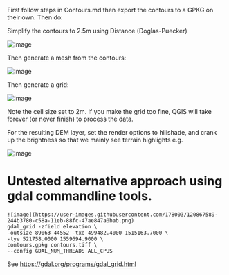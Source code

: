 


First follow steps in Contours.md then export the contours to a GPKG on their own. Then do:


Simplify the contours to 2.5m using Distance (Doglas-Puecker)

![image](https://user-images.githubusercontent.com/178003/120866157-44c5c280-c587-11eb-9498-6240727e2f56.png)

Then generate a mesh from the contours: 

![image](https://user-images.githubusercontent.com/178003/120866951-d4b83c00-c588-11eb-825f-13a3918e3adf.png)

Then generate a grid:

![image](https://user-images.githubusercontent.com/178003/120868141-34afe200-c58b-11eb-90d9-a9f5062ce78f.png)

Note the cell size set to 2m. If you make the grid too fine, QGIS will take forever (or never finish) to process the data.

For the resulting DEM layer, set the render options to hillshade, and crank up the brightness so that we mainly see terrain highlights e.g.

![image](https://user-images.githubusercontent.com/178003/120868344-c881ae00-c58b-11eb-8f60-5f9e92c22529.png)






# Untested alternative approach using gdal commandline tools.

```
![image](https://user-images.githubusercontent.com/178003/120867589-244b3780-c58a-11eb-88fc-47ae847a0bab.png)
gdal_grid -zfield elevation \
-outsize 89063 44552 -txe 499482.4000 1515163.7000 \
-tye 521758.0000 1559694.9000 \
contours.gpkg contours.tiff \
--config GDAL_NUM_THREADS ALL_CPUS
```

See https://gdal.org/programs/gdal_grid.html
